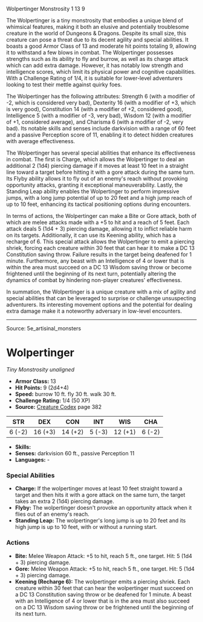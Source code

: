<MonsterName/>Wolpertinger</MonsterName>
<CreatureType/>Monstrosity</CreatureType>
<CR/>1</CR>
<AC/>13</AC>
<HP/>9</HP>
<summary>The Wolpertinger is a tiny monstrosity that embodies a unique blend of whimsical features, making it both an elusive and potentially troublesome creature in the world of Dungeons & Dragons. Despite its small size, this creature can pose a threat due to its decent agility and special abilities. It boasts a good Armor Class of 13 and moderate hit points totaling 9, allowing it to withstand a few blows in combat. The Wolpertinger possesses strengths such as its ability to fly and burrow, as well as its charge attack which can add extra damage. However, it has notably low strength and intelligence scores, which limit its physical power and cognitive capabilities. With a Challenge Rating of 1/4, it is suitable for lower-level adventurers looking to test their mettle against quirky foes.</summary>

<detail>

The Wolpertinger has the following attributes: Strength 6 (with a modifier of -2, which is considered very bad), Dexterity 16 (with a modifier of +3, which is very good), Constitution 14 (with a modifier of +2, considered good), Intelligence 5 (with a modifier of -3, very bad), Wisdom 12 (with a modifier of +1, considered average), and Charisma 6 (with a modifier of -2, very bad). Its notable skills and senses include darkvision with a range of 60 feet and a passive Perception score of 11, enabling it to detect hidden creatures with average effectiveness.

The Wolpertinger has several special abilities that enhance its effectiveness in combat. The first is Charge, which allows the Wolpertinger to deal an additional 2 (1d4) piercing damage if it moves at least 10 feet in a straight line toward a target before hitting it with a gore attack during the same turn. Its Flyby ability allows it to fly out of an enemy's reach without provoking opportunity attacks, granting it exceptional maneuverability. Lastly, the Standing Leap ability enables the Wolpertinger to perform impressive jumps, with a long jump potential of up to 20 feet and a high jump reach of up to 10 feet, enhancing its tactical positioning options during encounters.

In terms of actions, the Wolpertinger can make a Bite or Gore attack, both of which are melee attacks made with a +5 to hit and a reach of 5 feet. Each attack deals 5 (1d4 + 3) piercing damage, allowing it to inflict reliable harm on its targets. Additionally, it can use its Keening ability, which has a recharge of 6. This special attack allows the Wolpertinger to emit a piercing shriek, forcing each creature within 30 feet that can hear it to make a DC 13 Constitution saving throw. Failure results in the target being deafened for 1 minute. Furthermore, any beast with an Intelligence of 4 or lower that is within the area must succeed on a DC 13 Wisdom saving throw or become frightened until the beginning of its next turn, potentially altering the dynamics of combat by hindering non-player creatures' effectiveness.

In summation, the Wolpertinger is a unique creature with a mix of agility and special abilities that can be leveraged to surprise or challenge unsuspecting adventurers. Its interesting movement options and the potential for dealing extra damage make it a noteworthy adversary in low-level encounters.</detail>



---

Source: 5e_artisinal_monsters

# Wolpertinger

*Tiny* *Monstrosity* *unaligned*

- **Armor Class:** 13
- **Hit Points:** 9 (2d4+4)
- **Speed:** burrow 10 ft. fly 30 ft. walk 30 ft.
- **Challenge Rating:** 1/4 (50 XP)
- **Source:** [Creature Codex](https://koboldpress.com/kpstore/product/creature-codex-for-5th-edition-dnd) page 382

| STR | DEX | CON | INT | WIS | CHA |
| --- | --- | --- | --- | --- | --- |
| 6 (-2) | 16 (+3) | 14 (+2) | 5 (-3) | 12 (+1) | 6 (-2) |

- **Skills:** 
- **Senses:** darkvision 60 ft., passive Perception 11
- **Languages:** -

### Special Abilities

- **Charge:** If the wolpertinger moves at least 10 feet straight toward a target and then hits it with a gore attack on the same turn, the target takes an extra 2 (1d4) piercing damage.
- **Flyby:** The wolpertinger doesn't provoke an opportunity attack when it flies out of an enemy's reach.
- **Standing Leap:** The wolpertinger's long jump is up to 20 feet and its high jump is up to 10 feet, with or without a running start.

### Actions

- **Bite:** Melee Weapon Attack: +5 to hit, reach 5 ft., one target. Hit: 5 (1d4 + 3) piercing damage.
- **Gore:** Melee Weapon Attack: +5 to hit, reach 5 ft., one target. Hit: 5 (1d4 + 3) piercing damage.
- **Keening (Recharge 6):** The wolpertinger emits a piercing shriek. Each creature within 30 feet that can hear the wolpertinger must succeed on a DC 13 Constitution saving throw or be deafened for 1 minute. A beast with an Intelligence of 4 or lower that is in the area must also succeed on a DC 13 Wisdom saving throw or be frightened until the beginning of its next turn.




